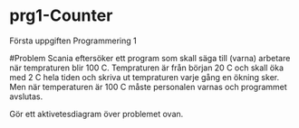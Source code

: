 # prg1-Counter
Första uppgiften Programmering 1

#Problem
Scania eftersöker ett program som skall säga till (varna) arbetare när tempraturen blir 100 C. Tempraturen är från början 20 C och skall öka med 2 C hela tiden och skriva ut tempraturen varje gång en ökning sker. Men när temperaturen är 100 C måste personalen varnas och programmet avslutas. 

Gör ett aktivetesdiagram över problemet ovan.

